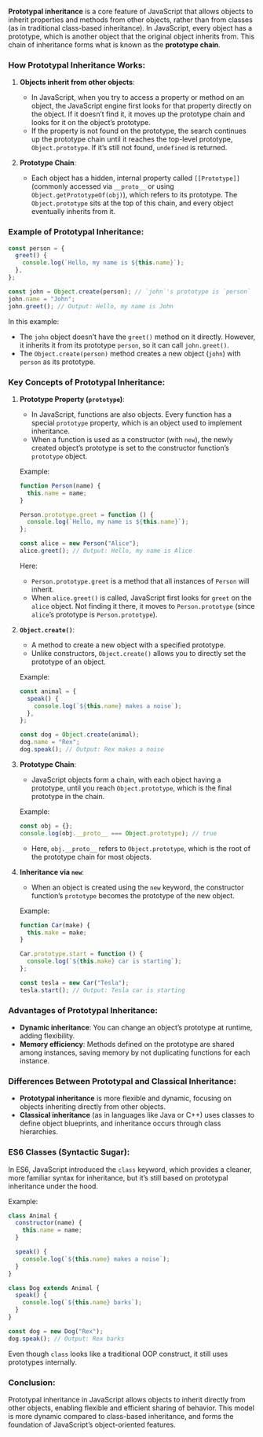 **Prototypal inheritance** is a core feature of JavaScript that allows objects to inherit properties and methods from other objects, rather than from classes (as in traditional class-based inheritance). In JavaScript, every object has a prototype, which is another object that the original object inherits from. This chain of inheritance forms what is known as the **prototype chain**.

### How Prototypal Inheritance Works:

1. **Objects inherit from other objects**:

   - In JavaScript, when you try to access a property or method on an object, the JavaScript engine first looks for that property directly on the object. If it doesn’t find it, it moves up the prototype chain and looks for it on the object’s prototype.
   - If the property is not found on the prototype, the search continues up the prototype chain until it reaches the top-level prototype, `Object.prototype`. If it’s still not found, `undefined` is returned.

2. **Prototype Chain**:
   - Each object has a hidden, internal property called `[[Prototype]]` (commonly accessed via `__proto__` or using `Object.getPrototypeOf(obj)`), which refers to its prototype. The `Object.prototype` sits at the top of this chain, and every object eventually inherits from it.

### Example of Prototypal Inheritance:

```javascript
const person = {
  greet() {
    console.log(`Hello, my name is ${this.name}`);
  },
};

const john = Object.create(person); // `john`'s prototype is `person`
john.name = "John";
john.greet(); // Output: Hello, my name is John
```

In this example:

- The `john` object doesn’t have the `greet()` method on it directly. However, it inherits it from its prototype `person`, so it can call `john.greet()`.
- The `Object.create(person)` method creates a new object (`john`) with `person` as its prototype.

### Key Concepts of Prototypal Inheritance:

1. **Prototype Property (`prototype`)**:

   - In JavaScript, functions are also objects. Every function has a special `prototype` property, which is an object used to implement inheritance.
   - When a function is used as a constructor (with `new`), the newly created object’s prototype is set to the constructor function’s `prototype` object.

   Example:

   ```javascript
   function Person(name) {
     this.name = name;
   }

   Person.prototype.greet = function () {
     console.log(`Hello, my name is ${this.name}`);
   };

   const alice = new Person("Alice");
   alice.greet(); // Output: Hello, my name is Alice
   ```

   Here:

   - `Person.prototype.greet` is a method that all instances of `Person` will inherit.
   - When `alice.greet()` is called, JavaScript first looks for `greet` on the `alice` object. Not finding it there, it moves to `Person.prototype` (since `alice`’s prototype is `Person.prototype`).

2. **`Object.create()`**:

   - A method to create a new object with a specified prototype.
   - Unlike constructors, `Object.create()` allows you to directly set the prototype of an object.

   Example:

   ```javascript
   const animal = {
     speak() {
       console.log(`${this.name} makes a noise`);
     },
   };

   const dog = Object.create(animal);
   dog.name = "Rex";
   dog.speak(); // Output: Rex makes a noise
   ```

3. **Prototype Chain**:

   - JavaScript objects form a chain, with each object having a prototype, until you reach `Object.prototype`, which is the final prototype in the chain.

   Example:

   ```javascript
   const obj = {};
   console.log(obj.__proto__ === Object.prototype); // true
   ```

   - Here, `obj.__proto__` refers to `Object.prototype`, which is the root of the prototype chain for most objects.

4. **Inheritance via `new`**:

   - When an object is created using the `new` keyword, the constructor function’s `prototype` becomes the prototype of the new object.

   Example:

   ```javascript
   function Car(make) {
     this.make = make;
   }

   Car.prototype.start = function () {
     console.log(`${this.make} car is starting`);
   };

   const tesla = new Car("Tesla");
   tesla.start(); // Output: Tesla car is starting
   ```

### Advantages of Prototypal Inheritance:

- **Dynamic inheritance**: You can change an object’s prototype at runtime, adding flexibility.
- **Memory efficiency**: Methods defined on the prototype are shared among instances, saving memory by not duplicating functions for each instance.

### Differences Between Prototypal and Classical Inheritance:

- **Prototypal inheritance** is more flexible and dynamic, focusing on objects inheriting directly from other objects.
- **Classical inheritance** (as in languages like Java or C++) uses classes to define object blueprints, and inheritance occurs through class hierarchies.

### ES6 Classes (Syntactic Sugar):

In ES6, JavaScript introduced the `class` keyword, which provides a cleaner, more familiar syntax for inheritance, but it’s still based on prototypal inheritance under the hood.

Example:

```javascript
class Animal {
  constructor(name) {
    this.name = name;
  }

  speak() {
    console.log(`${this.name} makes a noise`);
  }
}

class Dog extends Animal {
  speak() {
    console.log(`${this.name} barks`);
  }
}

const dog = new Dog("Rex");
dog.speak(); // Output: Rex barks
```

Even though `class` looks like a traditional OOP construct, it still uses prototypes internally.

### Conclusion:

Prototypal inheritance in JavaScript allows objects to inherit directly from other objects, enabling flexible and efficient sharing of behavior. This model is more dynamic compared to class-based inheritance, and forms the foundation of JavaScript’s object-oriented features.
